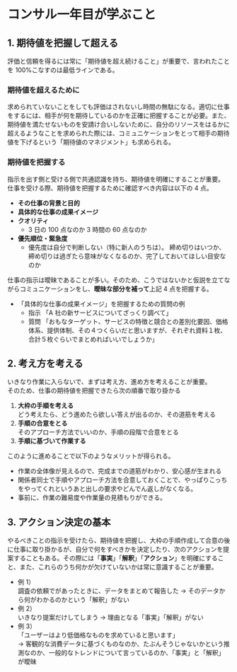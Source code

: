 # コンサル一年目が学ぶこと

## 1. 期待値を把握して超える

評価と信頼を得るには常に「期待値を超え続けること」が重要で、言われたことを 100%こなすのは最低ラインである。

### 期待値を超えるために

求められていないことをしても評価はされないし時間の無駄になる。適切に仕事をするには、相手が何を期待しているのかを正確に把握することが必要。また、期待値を満たせないものを安請け合いしないために、自分のリソースをはるかに超えるようなことを求められた際には、コミュニケーションをとって相手の期待値を下げるという「期待値のマネジメント」も求められる。

### 期待値を把握する

指示を出す側と受ける側で共通認識を持ち、期待値を明確にすることが重要。
仕事を受ける際、期待値を把握するために確認すべき内容は以下の 4 点。

- **その仕事の背景と目的**
- **具体的な仕事の成果イメージ**
- **クオリティ**
  - 3 日の 100 点なのか 3 時間の 60 点なのか
- **優先順位・緊急度**
  - 優先度は自分で判断しない（特に新人のうちは）。
  締め切りはいつか、締め切りは過ぎたら意味がなくなるのか、完了しておいてほしい目安なのか

仕事の指示は曖昧であることが多い。そのため、こうではないかと仮説を立てながらコミュニケーションをし、**曖昧な部分を補って**上記 4 点を把握する。

- 「具体的な仕事の成果イメージ」を把握するための質問の例
  - 指示
    「A 社の新サービスについてざっくり調べて」
  - 質問
    「おもなターゲット、サービスの特徴と競合との差別化要因、価格体系、提供体制、その４つくらいだと思いますが、それぞれ資料１枚、合計５枚ぐらいでまとめればいいでしょうか」

## 2. 考え方を考える

いきなり作業に入らないで、まずは考え方、進め方を考えることが重要。  
そのため、仕事の期待値を把握できたら次の順番で取り掛かる

1. **大枠の手順を考える**  
   どう考えたら、どう進めたら欲しい答えが出るのか、その道筋を考える
2. **手順の合意をとる**  
   そのアプローチ方法でいいのか、手順の段階で合意をとる
3. **手順に基づいて作業する**

このように進めることで以下のようなメリットが得られる。

- 作業の全体像が見えるので、完成までの道筋がわかり、安心感が生まれる
- 関係者同士で手順やアプローチ方法を合意しておくことで、やっぱりこっちをやってくれというあと出しの要求やどんでん返しがなくなる。
- 事前に、作業の難易度や作業量の見積もりができる。

## 3. アクション決定の基本

やるべきことの指示を受けたら、期待値を把握し、大枠の手順作成して合意の後に仕事に取り掛かるが、自分で何をすべきかを決定したり、次のアクションを提案することもある。その際には「**事実**」「**解釈**」「**アクション**」を明確にすること、また、これらのうち何かが欠けていないかは常に意識することが重要。

- 例 1）  
  調査の依頼でがあったときに、データをまとめて報告した
  → そのデータから何がわかるのかという「解釈」がない
- 例 2）  
  いきなり提案だけしてしまう
  → 理由となる「事実」「解釈」がない
- 例 3）  
  「ユーザーはより低価格なものを求めていると思います」  
  → 客観的な消費データに基づくものなのか、たぶんそうじゃないかという推測なのか、一般的なトレンドについて言っているのか、「事実」と「解釈」が曖昧
